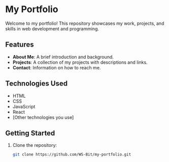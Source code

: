 # My Portfolio

Welcome to my portfolio! This repository showcases my work, projects, and skills in web development and programming.

## Features

- **About Me**: A brief introduction and background.
- **Projects**: A collection of my projects with descriptions and links.
- **Contact**: Information on how to reach me.

## Technologies Used

- HTML
- CSS
- JavaScript
- React
- [Other technologies you use]

## Getting Started

1. Clone the repository:
   ```bash
   git clone https://github.com/WS-Bit/my-portfolio.git
